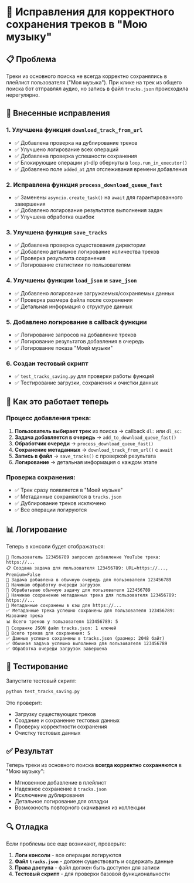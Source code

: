 # 🎵 Исправления для корректного сохранения треков в "Мою музыку"

## 📋 Проблема
Треки из основного поиска не всегда корректно сохранялись в плейлист пользователя ("Моя музыка"). При клике на трек из общего поиска бот отправлял аудио, но запись в файл `tracks.json` происходила нерегулярно.

## 🔧 Внесенные исправления

### 1. **Улучшена функция `download_track_from_url`**
- ✅ Добавлена проверка на дублирование треков
- ✅ Улучшено логирование всех операций
- ✅ Добавлена проверка успешности сохранения
- ✅ Блокирующие операции yt-dlp обернуты в `loop.run_in_executor()`
- ✅ Добавлено поле `added_at` для отслеживания времени добавления

### 2. **Исправлена функция `process_download_queue_fast`**
- ✅ Заменены `asyncio.create_task()` на `await` для гарантированного завершения
- ✅ Добавлено логирование результатов выполнения задач
- ✅ Улучшена обработка ошибок

### 3. **Улучшена функция `save_tracks`**
- ✅ Добавлена проверка существования директории
- ✅ Добавлено детальное логирование количества треков
- ✅ Проверка результата сохранения
- ✅ Логирование статистики по пользователям

### 4. **Улучшены функции `load_json` и `save_json`**
- ✅ Добавлено логирование загружаемых/сохраняемых данных
- ✅ Проверка размера файла после сохранения
- ✅ Детальная информация о структуре данных

### 5. **Добавлено логирование в callback функции**
- ✅ Логирование запросов на добавление треков
- ✅ Логирование результатов добавления в очередь
- ✅ Логирование показа "Моей музыки"

### 6. **Создан тестовый скрипт**
- ✅ `test_tracks_saving.py` для проверки работы функций
- ✅ Тестирование загрузки, сохранения и очистки данных

## 🚀 Как это работает теперь

### Процесс добавления трека:
1. **Пользователь выбирает трек** из поиска → callback `dl:` или `dl_sc:`
2. **Задача добавляется в очередь** → `add_to_download_queue_fast()`
3. **Обработчик очереди** → `process_download_queue_fast()`
4. **Сохранение метаданных** → `download_track_from_url()` с `await`
5. **Запись в файл** → `save_tracks()` с проверкой результата
6. **Логирование** → детальная информация о каждом этапе

### Проверка сохранения:
- ✅ Трек сразу появляется в "Моей музыке"
- ✅ Метаданные сохраняются в `tracks.json`
- ✅ Дублирование треков исключено
- ✅ Все операции логируются

## 📊 Логирование

Теперь в консоли будет отображаться:
```
🎯 Пользователь 123456789 запросил добавление YouTube трека: https://...
📋 Создана задача для пользователя 123456789: URL=https://..., Premium=False
📱 Задача добавлена в обычную очередь для пользователя 123456789
🔄 Начинаю обработку очереди загрузок
📱 Обрабатываю обычную задачу для пользователя 123456789
🎯 Начинаю сохранение метаданных трека для пользователя 123456789: https://...
💾 Метаданные сохранены в кэш для https://...
✅ Метаданные трека успешно сохранены для пользователя 123456789: Название трека
📊 Всего треков у пользователя 123456789: 5
💾 Сохраняю JSON файл tracks.json: 1 ключей
🎵 Всего треков для сохранения: 5
✅ Данные успешно сохранены в tracks.json (размер: 2048 байт)
✅ Обычная задача успешно выполнена для пользователя 123456789
✅ Обработка очереди загрузок завершена
```

## 🧪 Тестирование

Запустите тестовый скрипт:
```bash
python test_tracks_saving.py
```

Это проверит:
- Загрузку существующих треков
- Создание и сохранение тестовых данных
- Проверку корректности сохранения
- Очистку тестовых данных

## ✅ Результат

Теперь треки из основного поиска **всегда корректно сохраняются** в "Мою музыку":
- Мгновенное добавление в плейлист
- Надежное сохранение в `tracks.json`
- Исключение дублирования
- Детальное логирование для отладки
- Возможность повторного скачивания из коллекции

## 🔍 Отладка

Если проблемы все еще возникают, проверьте:
1. **Логи консоли** - все операции логируются
2. **Файл `tracks.json`** - должен существовать и содержать данные
3. **Права доступа** - файл должен быть доступен для записи
4. **Тестовый скрипт** - для проверки базовой функциональности

